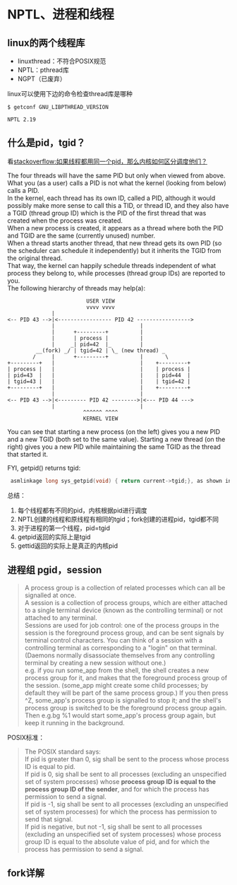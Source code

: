 # NPTL、进程和线程
## linux的两个线程库
- linuxthread：不符合POSIX规范
- NPTL：pthread库
- NGPT（已废弃）  

linux可以使用下边的命令检查thread库是哪种
```shell
$ getconf GNU_LIBPTHREAD_VERSION

NPTL 2.19
```
## 什么是pid，tgid？
看[stackoverflow:如果线程都用同一个pid，那么内核如何区分调度他们？](https://stackoverflow.com/questions/9305992/if-threads-share-the-same-pid-how-can-they-be-identified)  

The four threads will have the same PID but only when viewed from above. What you (as a user) calls a PID is not what the kernel (looking from below) calls a PID.  
In the kernel, each thread has its own ID, called a PID, although it would possibly make more sense to call this a TID, or thread ID, and they also have a TGID (thread group ID) which is the PID of the first thread that was created when the process was created.  
When a new process is created, it appears as a thread where both the PID and TGID are the same (currently unused) number.  
When a thread starts another thread, that new thread gets its own PID (so the scheduler can schedule it independently) but it inherits the TGID from the original thread.  
That way, the kernel can happily schedule threads independent of what process they belong to, while processes (thread group IDs) are reported to you.  
The following hierarchy of threads may help(a):
```
                         USER VIEW
                         vvvv vvvv
              |          
<-- PID 43 -->|<----------------- PID 42 ----------------->
              |                           |
              |      +---------+          |
              |      | process |          |
              |     _| pid=42  |_         |
         __(fork) _/ | tgid=42 | \_ (new thread) _
        /     |      +---------+          |       \
+---------+   |                           |    +---------+
| process |   |                           |    | process |
| pid=43  |   |                           |    | pid=44  |
| tgid=43 |   |                           |    | tgid=42 |
+---------+   |                           |    +---------+
              |                           |
<-- PID 43 -->|<--------- PID 42 -------->|<--- PID 44 --->
              |                           |
                        ^^^^^^ ^^^^
                        KERNEL VIEW
```
You can see that starting a new process (on the left) gives you a new PID and a new TGID (both set to the same value). Starting a new thread (on the right) gives you a new PID while maintaining the same TGID as the thread that started it.


FYI, getpid() returns tgid:
```c
 asmlinkage long sys_getpid(void) { return current->tgid;}, as shown in www.makelinux.com/ 
 ```
总结：
1. 每个线程都有不同的pid，内核根据pid进行调度
2. NPTL创建的线程和原线程有相同的tgid；fork创建的进程pid，tgid都不同
3. 对于进程的第一个线程，pid=tgid
4. getpid返回的实际上是tgid
5. gettid返回的实际上是真正的内核pid



## 进程组 pgid，session
> A process group is a collection of related processes which can all be signalled at once.  
A session is a collection of process groups, which are either attached to a single terminal device (known as the controlling terminal) or not attached to any terminal.  
Sessions are used for job control: one of the process groups in the session is the foreground process group, and can be sent signals by terminal control characters. You can think of a session with a controlling terminal as corresponding to a "login" on that terminal. (Daemons normally disassociate themselves from any controlling terminal by creating a new session without one.)  
e.g. if you run some_app from the shell, the shell creates a new process group for it, and makes that the foreground process group of the session. (some_app might create some child processes; by default they will be part of the same process group.) If you then press ^Z, some_app's process group is signalled to stop it; and the shell's process group is switched to be the foreground process group again. Then e.g.bg %1 would start some_app's process group again, but keep it running in the background.

POSIX标准：
> The POSIX standard says:  
If pid is greater than 0, sig shall be sent to the process whose process ID is equal to pid.  
If pid is 0, sig shall be sent to all processes (excluding an unspecified set of system processes) whose **process group ID is equal to the process group ID of the sender**, and for which the process has permission to send a signal.  
If pid is -1, sig shall be sent to all processes (excluding an unspecified set of system processes) for which the process has permission to send that signal.  
If pid is negative, but not -1, sig shall be sent to all processes (excluding an unspecified set of system processes) whose process group ID is equal to the absolute value of pid, and for which the process has permission to send a signal.

## fork详解